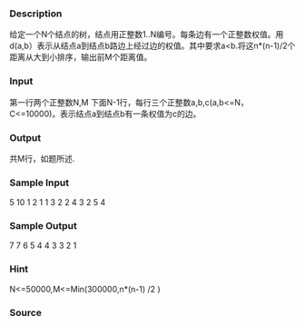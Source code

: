 
### Description
给定一个N个结点的树，结点用正整数1..N编号。每条边有一个正整数权值。用d(a,b）表示从结点a到结点b路边上经过边的权值。其中要求a<b.将这n*(n-1)/2个距离从大到小排序，输出前M个距离值。


### Input
第一行两个正整数N,M
下面N-1行，每行三个正整数a,b,c(a,b<=N，C<=10000)。表示结点a到结点b有一条权值为c的边。


### Output

共M行，如题所述.



### Sample Input
5 10 
1 2 1 
1 3 2 
2 4 3 
2 5 4 
### Sample Output
7 
7 
6 
5 
4 
4 
3 
3 
2 
1 


### Hint
N<=50000,M<=Min(300000,n*(n-1) /2 )

### Source
